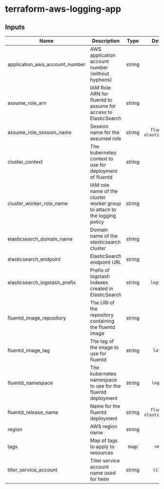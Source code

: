 # terraform-aws-logging-app

## Inputs

| Name | Description | Type | Default | Required |
|------|-------------|:----:|:-----:|:-----:|
| application_aws_account_number | AWS application account number (without hyphens) | string | - | yes |
| assume_role_arn | IAM Role ARN for fluentd to assume for access to ElasticSearch | string | - | yes |
| assume_role_session_name | Session name for the assumed role | string | `fluentd-elasticsearch` | no |
| cluster_context | The kubernetes context to use for deployment of fluentd | string | `` | no |
| cluster_worker_role_name | IAM role name of the cluster worker group to attach to the logging policy | string | - | yes |
| elasticsearch_domain_name | Domain name of the elasticsearch cluster | string | - | yes |
| elasticsearch_endpoint | ElasticSearch endpoint URL | string | - | yes |
| elasticsearch_logstash_prefix | Prefix of logstash indexes created in ElasticSearch | string | `logstash` | no |
| fluentd_image_repository | The URI of the repository containing the fluentd image | string | `` | no |
| fluentd_image_tag | The tag of the image to use for fluentd | string | `latest` | no |
| fluentd_namespace | The kubernetes namespace to use for the fluentd deployment | string | `logging` | no |
| fluentd_release_name | Name for the fluentd deployment | string | `fluentd-elasticsearch` | no |
| region | AWS region name | string | - | yes |
| tags | Map of tags to apply to resources | map | `<map>` | no |
| tiller_service_account | Tiller service account name used for helm | string | `tiller` | no |
